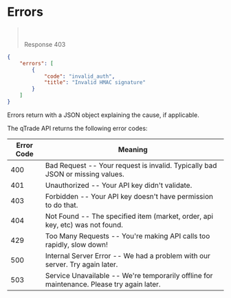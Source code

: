 # Errors

<blockquote><br>
<p>Response 403 </p>
</blockquote>

``` json
{
    "errors": [
        {
            "code": "invalid_auth",
            "title": "Invalid HMAC signature"
        }
    ]
}
```
Errors return with a JSON object explaining the cause, if applicable.

The qTrade API returns the following error codes:


Error Code | Meaning
---------- | -------
400 | Bad Request -- Your request is invalid. Typically bad JSON or missing values.
401 | Unauthorized -- Your API key didn't validate.
403 | Forbidden -- Your API key doesn't have permission to do that.
404 | Not Found -- The specified item (market, order, api key, etc) was not found.
429 | Too Many Requests -- You're making API calls too rapidly, slow down!
500 | Internal Server Error -- We had a problem with our server. Try again later.
503 | Service Unavailable -- We're temporarily offline for maintenance. Please try again later.
